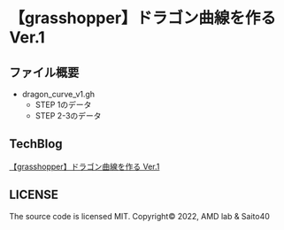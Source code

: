 # 【grasshopper】ドラゴン曲線を作る Ver.1

## ファイル概要

- dragon_curve_v1.gh
  - STEP 1のデータ
  - STEP 2-3のデータ

## TechBlog

[【grasshopper】ドラゴン曲線を作る Ver.1](https://amdlaboratory.com/amdblog/【grasshopper】ドラゴン曲線を作る-ver-1)

## LICENSE

The source code is licensed MIT. Copyright© 2022, AMD lab & Saito40

